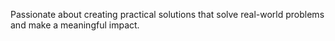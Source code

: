 Passionate about creating practical solutions that solve real-world problems and make a meaningful impact.
